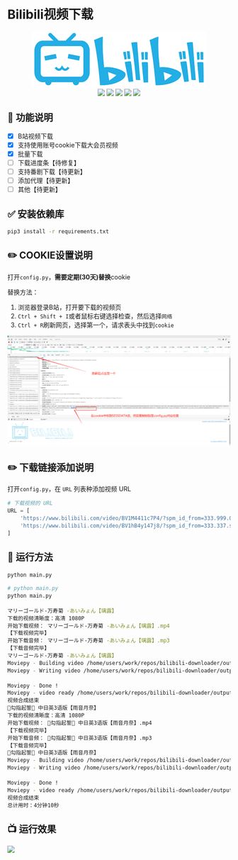 # Bilibili视频下载

<div align="center">
    <img src="docs/bilibili-logo.png">
</div>

<div align=center>
    <img src="https://img.shields.io/badge/python-3.8%2B-blue"/>
    <img src="https://img.shields.io/badge/requests-2.25.1-green"/>
    <img src="https://img.shields.io/badge/urllib3-1.26.3-green"/>
    <img src="https://img.shields.io/badge/beautifulsoup4-4.9.3-green"/>
    <img src="https://img.shields.io/badge/moviepy-1.0.3-green"/>
</div>

## :pushpin: 功能说明

- [x] B站视频下载
- [x] 支持使用账号cookie下载大会员视频
- [x] 批量下载
- [ ] 下载进度条【待修复】
- [ ] 支持番剧下载【待更新】
- [ ] 添加代理【待更新】
- [ ] 其他【待更新】

## :white_check_mark: 安装依赖库

```bash
pip3 install -r requirements.txt
```

## :pencil2: COOKIE设置说明

打开`config.py`，**需要定期(30天)替换**cookie

替换方法：

1. 浏览器登录B站，打开要下载的视频页
2. `Ctrl + Shift + I`或者鼠标右键选择检查，然后选择`网络`
3. `Ctrl + R`刷新网页，选择第一个，请求表头中找到`cookie`

![](docs/set-cookie.png)

## :pencil2: 下载链接添加说明

打开`config.py`，在 `URL` 列表种添加视频 URL

```py
# 下载视频的 URL
URL = [
    'https://www.bilibili.com/video/BV1M4411c7P4/?spm_id_from=333.999.0.0&vd_source=9c3224b88b8a3c4cc210fc6ff9b28f63',
    'https://www.bilibili.com/video/BV1hB4y147j8/?spm_id_from=333.337.search-card.all.click',
]
```

## :rocket: 运行方法

`python main.py`

```bash
# python main.py
python main.py

マリーゴールド-万寿菊 -あいみょん【璃露】
下载的视频清晰度：高清 1080P
开始下载视频： マリーゴールド-万寿菊 -あいみょん【璃露】.mp4
【下载视频完毕】
开始下载音频： マリーゴールド-万寿菊 -あいみょん【璃露】.mp3
【下载音频完毕】
マリーゴールド-万寿菊 -あいみょん【璃露】
Moviepy - Building video /home/users/work/repos/bilibili-downloader/output/マリーゴールド-万寿菊 -あいみょん【璃露】.mp4.
Moviepy - Writing video /home/users/work/repos/bilibili-downloader/output/マリーゴールド-万寿菊 -あいみょん【璃露】.mp4

Moviepy - Done !                                                                                                                                                                                                                                                                
Moviepy - video ready /home/users/work/repos/bilibili-downloader/output/マリーゴールド-万寿菊 -あいみょん【璃露】.mp4
视频合成结束
🌛勾指起誓🌛 中日英3语版【雨音月奈】
下载的视频清晰度：高清 1080P
开始下载视频： 🌛勾指起誓🌛 中日英3语版【雨音月奈】.mp4
【下载视频完毕】
开始下载音频： 🌛勾指起誓🌛 中日英3语版【雨音月奈】.mp3
【下载音频完毕】
🌛勾指起誓🌛 中日英3语版【雨音月奈】
Moviepy - Building video /home/users/work/repos/bilibili-downloader/output/🌛勾指起誓🌛 中日英3语版【雨音月奈】.mp4.
Moviepy - Writing video /home/users/work/repos/bilibili-downloader/output/🌛勾指起誓🌛 中日英3语版【雨音月奈】.mp4

Moviepy - Done !                                                                                                                                                                                                                                                                
Moviepy - video ready /home/users/work/repos/bilibili-downloader/output/🌛勾指起誓🌛 中日英3语版【雨音月奈】.mp4
视频合成结束
总计用时：4分钟10秒
```

## :tv: 运行效果

![](docs/screen.gif)
